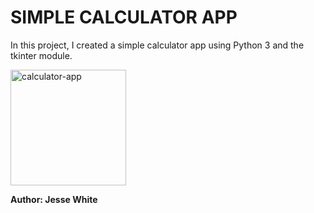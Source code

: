 # SIMPLE CALCULATOR APP

In this project, I created a simple calculator app using Python 3 and the tkinter module.

<img width="185" alt="calculator-app" src="https://user-images.githubusercontent.com/93168154/169677087-4cb29b0d-bffc-40c3-8319-a31ac77d657e.png">

<strong>Author: Jesse White</strong>
